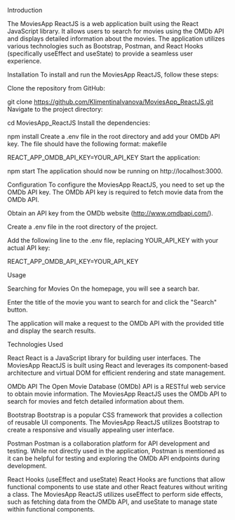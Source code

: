 Introduction

The MoviesApp ReactJS is a web application built using the React JavaScript library. It allows users to search for movies using the OMDb API and displays detailed information about the movies. The application utilizes various technologies such as Bootstrap, Postman, and React Hooks (specifically useEffect and useState) to provide a seamless user experience.

Installation
To install and run the MoviesApp ReactJS, follow these steps:

Clone the repository from GitHub:


git clone https://github.com/KlimentinaIvanova/MoviesApp_ReactJS.git
Navigate to the project directory:


cd MoviesApp_ReactJS
Install the dependencies:

npm install
Create a .env file in the root directory and add your OMDb API key. The file should have the following format:
makefile

REACT_APP_OMDB_API_KEY=YOUR_API_KEY
Start the application:


npm start
The application should now be running on http://localhost:3000.

Configuration
To configure the MoviesApp ReactJS, you need to set up the OMDb API key. The OMDb API key is required to fetch movie data from the OMDb API.

Obtain an API key from the OMDb website (http://www.omdbapi.com/).

Create a .env file in the root directory of the project.

Add the following line to the .env file, replacing YOUR_API_KEY with your actual API key:


REACT_APP_OMDB_API_KEY=YOUR_API_KEY



Usage

Searching for Movies
On the homepage, you will see a search bar.

Enter the title of the movie you want to search for and click the "Search" button.

The application will make a request to the OMDb API with the provided title and display the search results.

Technologies Used


React
React is a JavaScript library for building user interfaces. The MoviesApp ReactJS is built using React and leverages its component-based architecture and virtual DOM for efficient rendering and state management.

OMDb API
The Open Movie Database (OMDb) API is a RESTful web service to obtain movie information. The MoviesApp ReactJS uses the OMDb API to search for movies and fetch detailed information about them.

Bootstrap
Bootstrap is a popular CSS framework that provides a collection of reusable UI components. The MoviesApp ReactJS utilizes Bootstrap to create a responsive and visually appealing user interface.

Postman
Postman is a collaboration platform for API development and testing. While not directly used in the application, Postman is mentioned as it can be helpful for testing and exploring the OMDb API endpoints during development.

React Hooks (useEffect and useState)
React Hooks are functions that allow functional components to use state and other React features without writing a class. The MoviesApp ReactJS utilizes useEffect to perform side effects, such as fetching data from the OMDb API, and useState to manage state within functional components.

